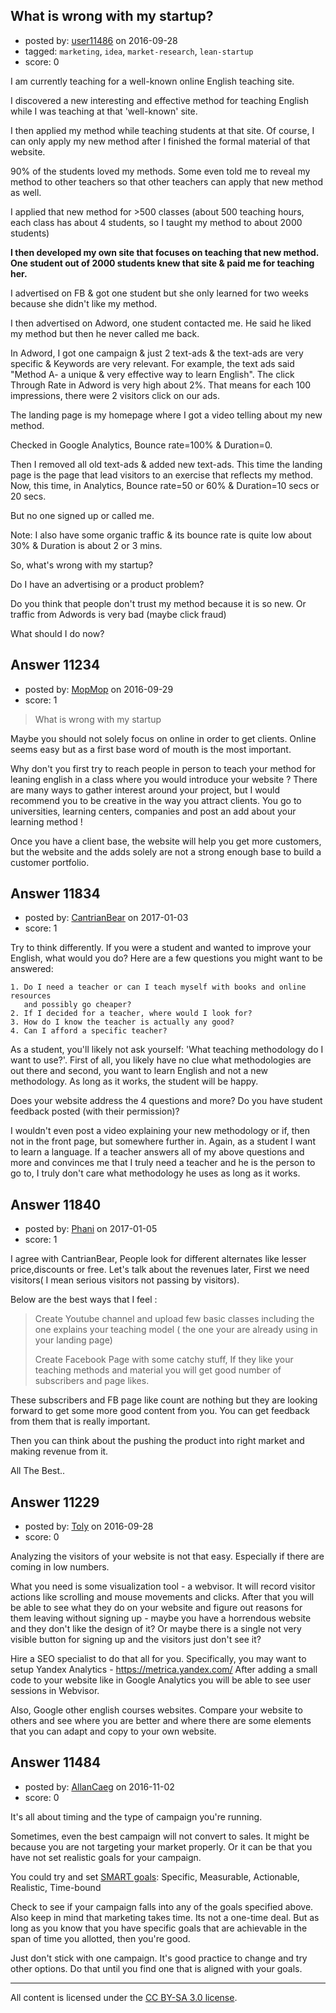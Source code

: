 ## What is wrong with my startup?

- posted by: [user11486](https://stackexchange.com/users/9284963/user11486) on 2016-09-28
- tagged: `marketing`, `idea`, `market-research`, `lean-startup`
- score: 0

<p>I am currently teaching for a well-known online English teaching site. </p>

<p>I discovered a new interesting and effective method for teaching English while I was teaching at that 'well-known' site.</p>

<p>I then applied my method while teaching students at that site. Of course, I can only apply my new method after I finished the formal material of that website.</p>

<p>90% of the students loved my methods. Some even told me to reveal my method to other teachers so that other teachers can apply that new method as well.</p>

<p>I applied that new method for >500 classes (about 500 teaching hours, each class has about 4 students, so I taught my method to about 2000 students)</p>

<p><strong>I then developed my own site that focuses on teaching that new method. One student out of 2000 students knew that site &amp; paid me for teaching her.</strong></p>

<p>I advertised on FB &amp; got one student but she only learned for two weeks because she didn't like my method.</p>

<p>I then advertised on Adword, one student contacted me. He said he liked my method but then he never called me back.</p>

<p>In Adword, I got one campaign &amp; just 2 text-ads &amp; the text-ads are very specific &amp; Keywords are very relevant. For example, the text ads said "Method A- a unique &amp; very effective way to learn English". The click Through Rate in Adword is very high about 2%. That means for each 100 impressions, there were 2 visitors click on our ads. </p>

<p>The landing page is my homepage where I got a video telling about my new method.</p>

<p>Checked in Google Analytics,  Bounce rate=100% &amp; Duration=0.</p>

<p>Then I removed all old text-ads &amp; added new text-ads. This time the landing page is the page that lead visitors to an exercise that reflects my method. Now, this time, in Analytics, Bounce rate=50 or 60% &amp; Duration=10 secs or 20 secs.</p>

<p>But no one signed up or called me.</p>

<p>Note: I also have some organic traffic &amp; its bounce rate is quite low about 30% &amp; Duration is about 2 or 3 mins.</p>

<p>So, what's wrong with my startup?</p>

<p>Do I have an advertising or a product problem?</p>

<p>Do you think that people don't trust my method because it is so new. 
Or traffic from Adwords is very bad (maybe click fraud)</p>

<p>What should I do now?</p>



## Answer 11234

- posted by: [MopMop](https://stackexchange.com/users/9273067/mopmop) on 2016-09-29
- score: 1

<blockquote>
  <p>What is wrong with my startup</p>
</blockquote>

<p>Maybe you should not solely focus on online in order to get clients. Online seems easy but as a first base word of mouth is the most important. </p>

<p>Why don't you first try to reach people in person to teach your method for leaning english in a class where you would introduce your website ? There are many ways to gather interest around your project, but I would recommend you to be creative in the way you attract clients. You go to universities, learning centers, companies and post an add about your learning method ! </p>

<p>Once you have a client base, the website will help you get more customers, but the website and the adds solely are not a strong enough base to build a customer portfolio. </p>



## Answer 11834

- posted by: [CantrianBear](https://stackexchange.com/users/3131350/cantrianbear) on 2017-01-03
- score: 1

<p>Try to think differently. If you were a student and wanted to improve your English, what would you do? Here are a few questions you might want to be answered:</p>

<pre><code>1. Do I need a teacher or can I teach myself with books and online resources 
   and possibly go cheaper?
2. If I decided for a teacher, where would I look for?
3. How do I know the teacher is actually any good?
4. Can I afford a specific teacher?
</code></pre>

<p>As a student, you'll likely not ask yourself: 'What teaching methodology do I want to use?'. First of all, you likely have no clue what methodologies are out there and second, you want to learn English and not a new methodology. As long as it works, the student will be happy.</p>

<p>Does your website address the 4 questions and more? Do you have student feedback posted (with their permission)? </p>

<p>I wouldn't even post a video explaining your new methodology or if, then not in the front page, but somewhere further in. Again, as a student I want to learn a language. If a teacher answers all of my above questions and more and convinces me that I truly need a teacher and he is the person to go to, I truly don't care what methodology he uses as long as it works.</p>



## Answer 11840

- posted by: [Phani](https://stackexchange.com/users/3355102/phani) on 2017-01-05
- score: 1

<p>I agree with CantrianBear, People look for different alternates like lesser price,discounts or free. Let's talk about the revenues later, First we need visitors( I mean serious visitors not passing by visitors). </p>

<p>Below are the best ways that I feel : </p>

<blockquote>
  <p>Create Youtube channel and upload few basic classes including the one explains   your teaching model ( the one your are already using in your landing page)</p>
  
  <p>Create Facebook Page with some catchy stuff, If they like your teaching  methods and material you will get good number of subscribers and page likes.</p>
</blockquote>

<p>These subscribers and FB page like count are nothing but they are looking forward to get some more good content from you. You can get feedback from them that is really important.</p>

<p>Then you can think about the pushing the product into right market and making revenue from it.</p>

<p>All The Best..</p>



## Answer 11229

- posted by: [Toly](https://stackexchange.com/users/2234012/toly) on 2016-09-28
- score: 0

<p>Analyzing the visitors of your website is not that easy. Especially if there are coming in low numbers. </p>

<p>What you need is some visualization tool - a webvisor. It will record visitor actions like scrolling and mouse movements and clicks. After that you will be able to see what they do on your website and figure out reasons for them leaving without signing up - maybe you have a horrendous website and they don't like the design of it? Or maybe there is a single not very visible button for signing up and the visitors just don't see it?</p>

<p>Hire a SEO specialist to do that all for you. Specifically, you may want to setup Yandex Analytics - <a href="https://metrica.yandex.com/" rel="nofollow">https://metrica.yandex.com/</a> After adding a small code to your website like in Google Analytics you will be able to see user sessions in Webvisor.</p>

<p>Also, Google other english courses websites. Compare your website to others and see where you are better and where there are some elements that you can adapt and copy to your own website.</p>



## Answer 11484

- posted by: [AllanCaeg](https://stackexchange.com/users/92107/allancaeg) on 2016-11-02
- score: 0

<p>It's all about timing and the type of campaign you're running. </p>

<p>Sometimes, even the best campaign will not convert to sales. It might be because you are not targeting your market properly. Or it can be that you have not set realistic goals for your campaign.</p>

<p>You could try and set <a href="http://www.northbound.io/smart-goals-digital-marketing" rel="nofollow noreferrer">SMART goals</a>: Specific, Measurable, Actionable, Realistic, Time-bound</p>

<p>Check to see if your campaign falls into any of the goals specified above. Also keep in mind that marketing takes time. Its not a one-time deal. But as long as you know that you have specific goals that are achievable in the span of time you allotted, then you're good.</p>

<p>Just don't stick with one campaign. It's good practice to change and try other options. Do that until you find one that is aligned with your goals.</p>




---

All content is licensed under the [CC BY-SA 3.0 license](https://creativecommons.org/licenses/by-sa/3.0/).

